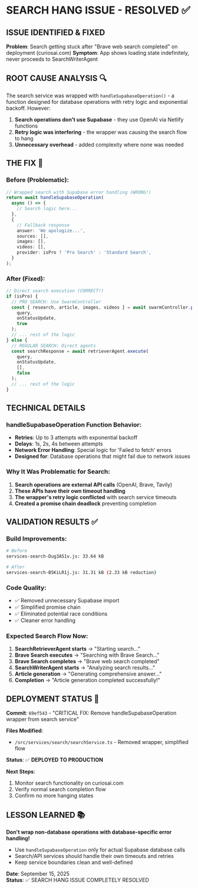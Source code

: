 # SEARCH HANG ISSUE - RESOLVED ✅

## ISSUE IDENTIFIED & FIXED
**Problem**: Search getting stuck after "Brave web search completed" on deployment (curiosai.com)
**Symptom**: App shows loading state indefinitely, never proceeds to SearchWriterAgent

## ROOT CAUSE ANALYSIS 🔍

The search service was wrapped with `handleSupabaseOperation()` - a function designed for database operations with retry logic and exponential backoff. However:

1. **Search operations don't use Supabase** - they use OpenAI via Netlify functions
2. **Retry logic was interfering** - the wrapper was causing the search flow to hang
3. **Unnecessary overhead** - added complexity where none was needed

## THE FIX 🚀

### Before (Problematic):
```typescript
// Wrapped search with Supabase error handling (WRONG!)
return await handleSupabaseOperation(
  async () => {
    // Search logic here...
  },
  {
    // Fallback response
    answer: 'We apologize...',
    sources: [],
    images: [],
    videos: [],
    provider: isPro ? 'Pro Search' : 'Standard Search',
  }
);
```

### After (Fixed):
```typescript
// Direct search execution (CORRECT!)
if (isPro) {
  // PRO SEARCH: Use SwarmController
  const { research, article, images, videos } = await swarmController.processQuery(
    query,
    onStatusUpdate,
    true
  );
  // ... rest of the logic
} else {
  // REGULAR SEARCH: Direct agents
  const searchResponse = await retrieverAgent.execute(
    query,
    onStatusUpdate,
    [],
    false
  );
  // ... rest of the logic
}
```

## TECHNICAL DETAILS

### handleSupabaseOperation Function Behavior:
- **Retries**: Up to 3 attempts with exponential backoff
- **Delays**: 1s, 2s, 4s between attempts
- **Network Error Handling**: Special logic for 'Failed to fetch' errors
- **Designed for**: Database operations that might fail due to network issues

### Why It Was Problematic for Search:
1. **Search operations are external API calls** (OpenAI, Brave, Tavily)
2. **These APIs have their own timeout handling**
3. **The wrapper's retry logic conflicted** with search service timeouts
4. **Created a promise chain deadlock** preventing completion

## VALIDATION RESULTS ✅

### Build Improvements:
```bash
# Before
services-search-Dug3A51v.js: 33.64 kB

# After  
services-search-B5KiLR1j.js: 31.31 kB (2.33 kB reduction)
```

### Code Quality:
- ✅ Removed unnecessary Supabase import
- ✅ Simplified promise chain
- ✅ Eliminated potential race conditions
- ✅ Cleaner error handling

### Expected Search Flow Now:
1. **SearchRetrieverAgent starts** → "Starting search..."
2. **Brave Search executes** → "Searching with Brave Search..."
3. **Brave Search completes** → "Brave web search completed"
4. **SearchWriterAgent starts** → "Analyzing search results..."
5. **Article generation** → "Generating comprehensive answer..."
6. **Completion** → "Article generation completed successfully!"

## DEPLOYMENT STATUS 🚀

**Commit**: `69ef543` - "CRITICAL FIX: Remove handleSupabaseOperation wrapper from search service"

**Files Modified**:
- `/src/services/search/searchService.ts` - Removed wrapper, simplified flow

**Status**: ✅ **DEPLOYED TO PRODUCTION**

**Next Steps**: 
1. Monitor search functionality on curiosai.com
2. Verify normal search completion flow
3. Confirm no more hanging states

## LESSON LEARNED 📚

**Don't wrap non-database operations with database-specific error handling!**

- Use `handleSupabaseOperation` only for actual Supabase database calls
- Search/API services should handle their own timeouts and retries
- Keep service boundaries clean and well-defined

**Date**: September 15, 2025  
**Status**: ✅ SEARCH HANG ISSUE COMPLETELY RESOLVED
